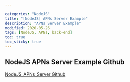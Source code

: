 ```yaml
---

categories: "NodeJS"
title: "[NodeJS] APNs Server Example"
description: "APNs Server Example"
modified: 2020-05-26
tags: [NodeJS, APNs, back-end]
toc: true
toc_sticky: true
---
```


## NodeJS APNs Server Example Github
[NodeJS_APNs_Server Github](https://github.com/tigi44/NodeJS_APNs_Server)
